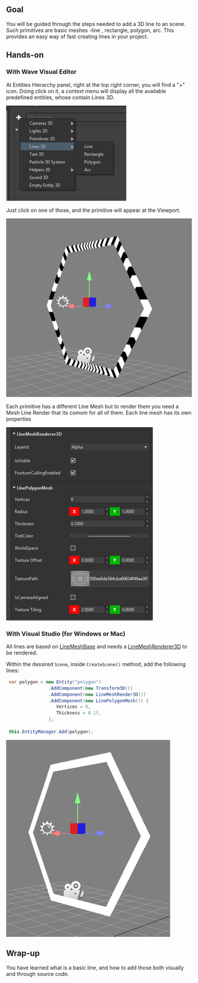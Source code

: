 ## Goal

You will be guided through the steps needed to add a 3D line to an scene. Such primitives are basic meshes -line , rectangle, polygon, arc. This provides an easy way of fast creating lines in your project.

## Hands-on

### With Wave Visual Editor

At Entities Hierarchy panel, right at the top right corner, you will find a "+" icon. Doing click on it, a context menu will display all the available predefined entities, whose contain Lines 3D.

![](images/LoadALine/polygon_Capture_00.PNG)

Just click on one of those, and the primitive will appear at the Viewport.

![](images/LoadALine/polygon_Capture_01.PNG)

Each primitive has a different Line Mesh but to render them you need a Mesh Line Render that its comom for all of them.
Each line mesh has its own properties

![](images/LoadALine/polygon_Capture_02.PNG)

### With Visual Studio (for Windows or Mac)

All lines are based on [LineMeshBase](xref:WaveEngine.Components.Primitives.LineMeshBase) and needs a [LineMeshRenderer3D](xref:WaveEngine.Components.Graphics3D.LineMeshRenderer3D) to be rendered.

Within the dessired `Scene`, inside `CreateScene()` method, add the following lines:

```c#
 var polygon = new Entity("polygon")
				.AddComponent(new Transform3D())                       
				.AddComponent(new LineMeshRender3D())
				.AddComponent(new LinePolygonMesh()) {
				   Vertices = 6,
				   Thickness = 0.1f,	
				};
			
 this.EntityManager.Add(polygon);
```

![](images/LoadALine/polygon_Capture_03.PNG)

## Wrap-up

You have learned what is a basic line, and how to add those both visually and through source code.